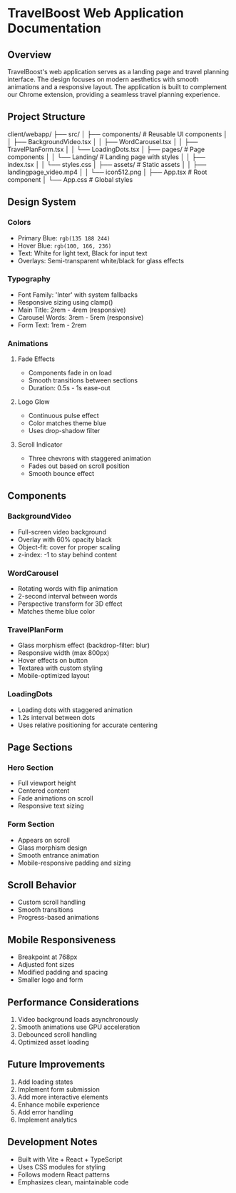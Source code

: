 # TravelBoost Web Application Documentation

## Overview
TravelBoost's web application serves as a landing page and travel planning interface. The design focuses on modern aesthetics with smooth animations and a responsive layout. The application is built to complement our Chrome extension, providing a seamless travel planning experience.

## Project Structure 
client/webapp/
├── src/
│ ├── components/ # Reusable UI components
│ │ ├── BackgroundVideo.tsx
│ │ ├── WordCarousel.tsx
│ │ ├── TravelPlanForm.tsx
│ │ └── LoadingDots.tsx
│ ├── pages/ # Page components
│ │ └── Landing/ # Landing page with styles
│ │ ├── index.tsx
│ │ └── styles.css
│ ├── assets/ # Static assets
│ │ ├── landingpage_video.mp4
│ │ └── icon512.png
│ ├── App.tsx # Root component
│ └── App.css # Global styles


## Design System

### Colors
- Primary Blue: `rgb(135 188 244)`
- Hover Blue: `rgb(100, 166, 236)`
- Text: White for light text, Black for input text
- Overlays: Semi-transparent white/black for glass effects

### Typography
- Font Family: 'Inter' with system fallbacks
- Responsive sizing using clamp()
- Main Title: 2rem - 4rem (responsive)
- Carousel Words: 3rem - 5rem (responsive)
- Form Text: 1rem - 2rem

### Animations
1. Fade Effects
   - Components fade in on load
   - Smooth transitions between sections
   - Duration: 0.5s - 1s ease-out

2. Logo Glow
   - Continuous pulse effect
   - Color matches theme blue
   - Uses drop-shadow filter


3. Scroll Indicator
   - Three chevrons with staggered animation
   - Fades out based on scroll position
   - Smooth bounce effect

## Components

### BackgroundVideo
- Full-screen video background
- Overlay with 60% opacity black
- Object-fit: cover for proper scaling
- z-index: -1 to stay behind content

### WordCarousel
- Rotating words with flip animation
- 2-second interval between words
- Perspective transform for 3D effect
- Matches theme blue color

### TravelPlanForm
- Glass morphism effect (backdrop-filter: blur)
- Responsive width (max 800px)
- Hover effects on button
- Textarea with custom styling
- Mobile-optimized layout

### LoadingDots
- Loading dots with staggered animation
- 1.2s interval between dots
- Uses relative positioning for accurate centering

## Page Sections

### Hero Section
- Full viewport height
- Centered content
- Fade animations on scroll
- Responsive text sizing

### Form Section
- Appears on scroll
- Glass morphism design
- Smooth entrance animation
- Mobile-responsive padding and sizing

## Scroll Behavior
- Custom scroll handling
- Smooth transitions
- Progress-based animations


## Mobile Responsiveness
- Breakpoint at 768px
- Adjusted font sizes
- Modified padding and spacing
- Smaller logo and form


## Performance Considerations
1. Video background loads asynchronously
2. Smooth animations use GPU acceleration
3. Debounced scroll handling
4. Optimized asset loading

## Future Improvements
1. Add loading states
2. Implement form submission
3. Add more interactive elements
4. Enhance mobile experience
5. Add error handling
6. Implement analytics

## Development Notes
- Built with Vite + React + TypeScript
- Uses CSS modules for styling
- Follows modern React patterns
- Emphasizes clean, maintainable code